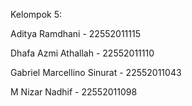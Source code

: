 Kelompok 5:

Aditya Ramdhani - 22552011115

Dhafa Azmi Athallah - 22552011110

Gabriel Marcellino Sinurat - 22552011043

M Nizar Nadhif - 22552011098
